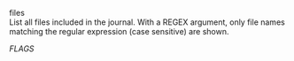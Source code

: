files\
List all files included in the journal. With a REGEX argument,
only file names matching the regular expression (case sensitive) are shown.

$FLAGS$
